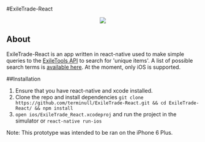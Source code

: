 #ExileTrade-React
<p align="center">
  <img src='http://i.imgur.com/dOWc36G.png'>
</p>

## About

ExileTrade-React is an app written in react-native used to make simple queries to the [ExileTools API](http://exiletools.com/) to search for 'unique items'. A list of possible search terms is [available here](http://pathofexile.gamepedia.com/Timeline_of_Unique_Items). At the moment, only iOS is supported.

##Installation

1. Ensure that you have react-native and xcode installed. 
2. Clone the repo and install dependencies ```git clone https://github.com/terminull/ExileTrade-React.git && cd ExileTrade-React/ && npm install```
3. `open ios/ExileTrade_React.xcodeproj` and run the project in the simulator or `react-native run-ios`

Note: This prototype was intended to be ran on the iPhone 6 Plus.
